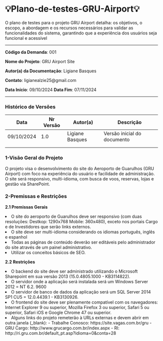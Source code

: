 # 💡Plano-de-testes-GRU-Airport💡 #
O plano de testes para o projeto GRU Airport detalha: os objetivos, o escopo, a abordagem e os recursos necessários para validar as funcionalidades do sistema, garantindo que a experiência dos usuários seja funcional e acessível
___
<p><b>Código da Demanda</b>: 001<p/>
<p><b>Nome do Projeto</b>: GRU Airport Site<p/>
<p><b>Autor(a) da Documentação</b>: Ligiane Basques<p/>
<p><b>Contato</b>: ligianealzie25@gmail.com<p/>
<p><b>Data Início</b>: 09/10/2024 <b>Data Fim</b>: 07/11/2024 <p/>
  
___

### Histórico de Versões ###

| Data | Nr Versão | Autor(a) | Descrição |
|----------|----------|----------|----------|
| 09/10/2024  | 1.0  | Ligiane Basques| Versão inicial do documento |
|  |   |  |  |
|  |  |  |  |

### 1-Visão Geral do Projeto ### 
O projeto visa o desenvolvimento do site do Aeroporto de Guarulhos (GRU 
Airport) com foco na experiência do usuário e facilidade de administração. O site 
será responsivo, multi-idioma, com busca de voos, reservas, lojas e gestão via 
SharePoint.

### 2-Premissas e Restrições ### 
**2.1 Premissas Gerais**
<li>O site do aeroporto de Guarulhos deve ser responsivo (com duas 
resoluções: Destkop: 1290x768 Mobile: 360x480), exceto nos portais 
Cargo e de Investidores que serão links externos. </li>
<li>O site deve ser multi-idioma considerando os idiomas português, 
inglês e espanhol</li>
<li>Todas as páginas de conteúdo deverão ser editáveis pelo 
administrador do site através de um painel administrativo.</li>
<li>Utilizar os conceitos básicos de SEO. </li>

**2.2 Restrições**
<li>O backend do site deve ser administrado utilizando o Microsoft 
Sharepoint em sua versão 2013 (15.0.4805.1000 - KB3114822). </li>
<li>O servidor onde a aplicação será instalada será um Windows Server 
2012 = NT 6.2. 9600</li>
<li>O servidor de banco de dados da aplicação será um SQL Server 2014 
SP1 CU5 = 12.0.4439.1 - KB3130926. </li>
<li>O frontend do site deve ser plenamente compatível com os 
navegadores: Internet Explorer 9 ou superior, Mozilla Firefox 3 ou 
superior, Safari 5 ou superior, Safari iOS e Google Chrome 47 ou 
superior. </li>
<li>Alguns links do projeto remeterão à URLs externas e devem abrir em 
outra janela (_blank): - Trabalhe Conosco: https://site.vagas.com.br/gru - GRU Cargo: http://www.grucargo.com.br/index.aspx - RI: http://ri.gru.com.br/default_pt.asp?idioma=0&conta=28</li>









